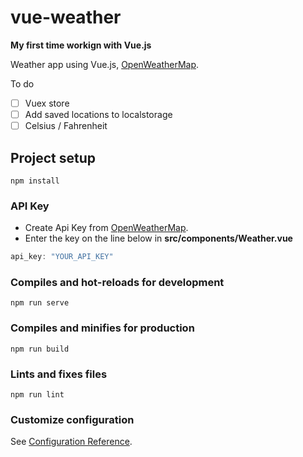 # vue-weather
**My first time workign with Vue.js**

Weather app using Vue.js, [OpenWeatherMap](https://openweathermap.org/).

To do
- [ ] Vuex store
- [ ] Add saved locations to localstorage
- [ ] Celsius / Fahrenheit

## Project setup
```
npm install
```
### API Key
- Create Api Key from [OpenWeatherMap](https://openweathermap.org). 
- Enter the key on the line below in **src/components/Weather.vue**
```javascript
api_key: "YOUR_API_KEY"
```

### Compiles and hot-reloads for development
```
npm run serve
```

### Compiles and minifies for production
```
npm run build
```

### Lints and fixes files
```
npm run lint
```

### Customize configuration
See [Configuration Reference](https://cli.vuejs.org/config/).
